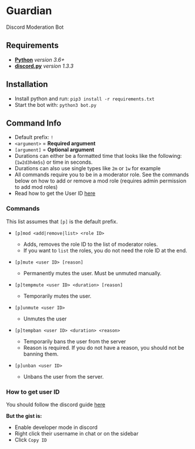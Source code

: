 # Guardian
Discord Moderation Bot

## Requirements
- [**Python**](https://www.python.org/downloads/) *version 3.6+*
- [**discord.py**](https://pypi.org/project/discord.py/) *version 1.3.3*

## Installation
 - Install python and run: `pip3 install -r requirements.txt`
 - Start the bot with: `python3 bot.py`

## Command Info

- Default prefix: `!`
- `<argument>` = **Required argument**
- `[argument]` = **Optional argument**
- Durations can either be a formatted time that looks like the following: (`1w2d3h4m5s`) or time in seconds.
- Durations can also use single types like `2m` or `1w` for example
- All commands require you to be in a moderator role. See the commands below on how to add or remove a mod role (requires admin permission to add mod roles)
- Read how to get the User ID [here](#how-to-get-user-id)

### Commands
This list assumes that `[p]` is the default prefix.

- `[p]mod <add|remove|list> <role ID>`
	- Adds, removes the role ID to the list of moderator roles.
	- If you want to `list` the roles, you do not need the role ID at the end.

- `[p]mute <user ID> [reason]`
	- Permanently mutes the user. Must be unmuted manually.

- `[p]tempmute <user ID> <duration> [reason]`
	- Temporarily mutes the user.

- `[p]unmute <user ID>`
	- Unmutes the user

- `[p]tempban <user ID> <duration> <reason>`
	- Temporarily bans the user from the server
	- Reason is required. If you do not have a reason, you should not be banning them.

- `[p]unban <user ID>`
	- Unbans the user from the server.

### How to get user ID
You should follow the discord guide [here](https://support.discordapp.com/hc/en-us/articles/206346498-Where-can-I-find-my-User-Server-Message-ID-)

**But the gist is:**

- Enable developer mode in discord
- Right click their username in chat or on the sidebar
- Click `Copy ID`
